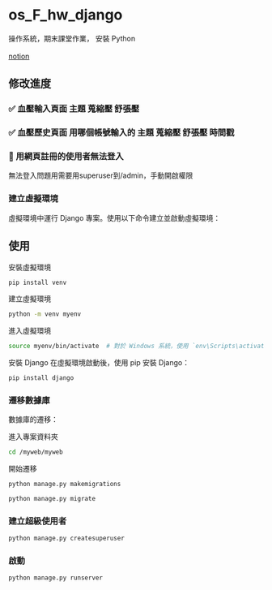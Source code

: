 # os_F_hw_django
操作系統，期末課堂作業，
安裝 Python
<br>
<br>
[notion](https://glow-panama-957.notion.site/51-e1aabcfa3590443f90ff249f3fa057ed?pvs=4)
<br>
## 修改進度
### ✅ 血壓輸入頁面 主題 蒐縮壓 舒張壓 
### ✅ 血壓歷史頁面 用哪個帳號輸入的 主題 蒐縮壓 舒張壓 時間戳
### 🚧 用網頁註冊的使用者無法登入
無法登入問題用需要用superuser到/admin，手動開啟權限
### 建立虛擬環境
虛擬環境中運行 Django 專案。使用以下命令建立並啟動虛擬環境：

## 使用
安裝虛擬環境
```bash
pip install venv
```
建立虛擬環境
```bash
python -m venv myenv
```
進入虛擬環境
```bash
source myenv/bin/activate  # 對於 Windows 系統，使用 `env\Scripts\activate`
```
安裝 Django
在虛擬環境啟動後，使用 pip 安裝 Django：

```bash
pip install django
```


### 遷移數據庫
數據庫的遷移：

進入專案資料夾
```bash
cd /myweb/myweb
```
開始遷移
```bash
python manage.py makemigrations
```

```bash
python manage.py migrate
```
### 建立超級使用者


```bash
python manage.py createsuperuser
```
### 啟動
```python
python manage.py runserver
```





